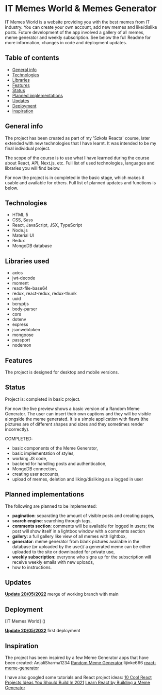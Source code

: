 # IT Memes World & Memes Generator

IT Memes World is a website providing you with the best memes from IT industry. You can create your own account, add new memes and like/dislike posts. Future development of the app involved a gallery of all memes, meme generator and weekly subscription. See below the full Readme for more information, changes in code and deployment updates.

## Table of contents

- [General info](#general-info)
- [Technologies](#technologies)
- [Libraries](#libraries)
- [Features](#features)
- [Status](#status)
- [Planned implementations](#planned-implementations)
- [Updates](#updates)
- [Deployment](#deployment)
- [Inspiration](#inspiration)

## General info

The project has been created as part of my 'Szkoła Reacta' course, later extended with new technologies that I have learnt. It was intended to be my final individual project.

The scope of the course is to use what I have learned during the course about React, API, Next.js, etc. Full list of used technologies, languages and libraries you will find below.

For now the project is in completed in the basic stage, which makes it usable and available for others. Full list of planned updates and functions is below.

## Technologies

- HTML 5
- CSS, Sass
- React, JavaScript, JSX, TypeScript
- Node.js
- Material UI
- Redux
- MongoDB database

## Libraries used

- axios
- jwt-decode
- moment
- react-file-base64
- redux, react-redux, redux-thunk
- uuid
- bcryptjs
- body-parser
- cors
- dotenv
- express
- jsonwebtoken
- mongoose
- passport
- nodemon

## Features

The project is designed for desktop and mobile versions.

## Status

Project is: completed in basic project.

For now the live preview shows a basic version of a Random Meme Generator. The user can insert their own captions and they will be visible alongside the meme generated. It is a simple application with flaws (the pictures are of different shapes and sizes and they sometimes render incorrectly).

COMPLETED:

- basic components of the Meme Generator,
- basic implementation of styles,
- working JS code,
- backend for handling posts and authentication,
- MongoDB connection,
- creating user accounts,
- upload of memes, deletion and liking/disliking as a logged in user

## Planned implementations

The following are planned to be implemented:

- **pagination**: separating the amount of visible posts and creating pages,
- **search engine**: searching through tags,
- **comments section**: comments will be available for logged in users; the post will show itself in a lightbox window with a comments section
- **gallery**: a full gallery like view of all memes with lightbox,
- **generator**: meme generator from blank pictures available in the database (or uploaded by the user)/ a generated meme can be either uploaded to the site or downloaded for private use,
- **weekly subscription**: everyone who signs up for the subscription will receive weekly emails with new uploads,
- how to instructions.

## Updates

**<ins>Update 20/05/2022<ins>** merge of working branch with main

## Deployment

[IT Memes World] ()

**<ins>Update 20/05/2022<ins>** first deployment

## Inspiration

The project has been inspired by a few Meme Generator apps that have been created:
AnjaliSharma1234 [Random Meme Generator](https://github.com/AnjaliSharma1234/Random-meme-generator)
lijinke666 [react-meme-generator](https://github.com/lijinke666/react-meme-generator)

I have also googled some tutorials and React project ideas:
[10 Cool React Projects Ideas You Should Build In 2021](https://hackr.io/blog/react-projects#project-overview-6)
[Learn React by Building a Meme Generator](https://www.freecodecamp.org/news/learn-react-by-building-a-meme-generator/)
